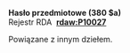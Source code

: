 **Hasło przedmiotowe (380 $a)**  
Rejestr RDA&nbsp; [**rdaw:P10027**](http://www.rdaregistry.info/Elements/w/#P10027)

Powiązane z innym dziełem.